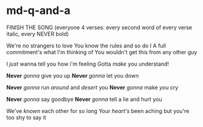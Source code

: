 # md-q-and-a

FINISH THE SONG (everyone 4 verses: every second word of every verse italic, every NEVER bold)


We're no strangers to love
You know the rules and so do I
A full commitment's what I'm thinking of
You wouldn't get this from any other guy

I *just* wanna tell you how i'm feeling
Gotta *make* you understand!

**Never** *gonna* give you up
**Never** *gonna* let you down

**Never** *gonna* run *around* and *desert* you
**Never** *gonna* make *you* cry

**Never** *gonna* say goodbye
**Never** *gonna* tell a lie and hurt you

We've *known* each other for so long
Your *heart's* been aching but you're too shy to say it

